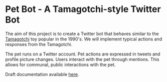 # Pet Bot - A Tamagotchi-style Twitter Bot

The aim of this project is to create a Twitter bot that behaves similar to the
[Tamagotchi](https://en.wikipedia.org/wiki/Tamagotchi) toy popular in the 1990's.
We will implement typical actions and responses from the Tamagotchi.

The pet runs on a Twitter account. Pet actions are expressed in tweets and profile picture changes. Users interact with the pet through mentions. This allows for communal, public interactions with the pet.

Draft documentation available [here](https://github.com/PythonHollywood/pet-bot/wiki).



